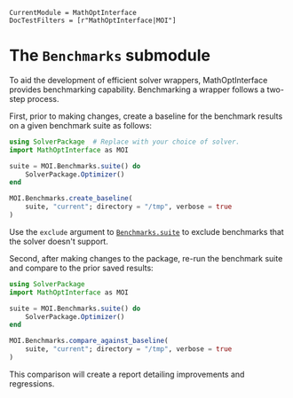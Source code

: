 ```@meta
CurrentModule = MathOptInterface
DocTestFilters = [r"MathOptInterface|MOI"]
```

# The `Benchmarks` submodule

To aid the development of efficient solver wrappers, MathOptInterface provides
benchmarking capability. Benchmarking a wrapper follows a two-step process.

First, prior to making changes, create a baseline for the benchmark results on a
given benchmark suite as follows:

```julia
using SolverPackage  # Replace with your choice of solver.
import MathOptInterface as MOI

suite = MOI.Benchmarks.suite() do
    SolverPackage.Optimizer()
end

MOI.Benchmarks.create_baseline(
    suite, "current"; directory = "/tmp", verbose = true
)
```
Use the `exclude` argument to [`Benchmarks.suite`](@ref) to
exclude benchmarks that the solver doesn't support.

Second, after making changes to the package, re-run the benchmark suite and
compare to the prior saved results:

```julia
using SolverPackage
import MathOptInterface as MOI

suite = MOI.Benchmarks.suite() do
    SolverPackage.Optimizer()
end

MOI.Benchmarks.compare_against_baseline(
    suite, "current"; directory = "/tmp", verbose = true
)
```

This comparison will create a report detailing improvements and regressions.
